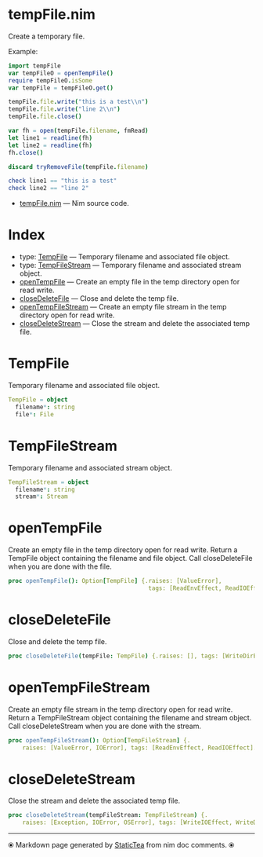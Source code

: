 # tempFile.nim

Create a temporary file.

Example:

~~~nim
import tempFile
var tempFileO = openTempFile()
require tempFileO.isSome
var tempFile = tempFileO.get()

tempFile.file.write("this is a test\\n")
tempFile.file.write("line 2\\n")
tempFile.file.close()

var fh = open(tempFile.filename, fmRead)
let line1 = readline(fh)
let line2 = readline(fh)
fh.close()

discard tryRemoveFile(tempFile.filename)

check line1 == "this is a test"
check line2 == "line 2"
~~~


* [tempFile.nim](../../src/tempFile.nim) &mdash; Nim source code.
# Index

* type: [TempFile](#tempfile) &mdash; Temporary filename and associated file object.
* type: [TempFileStream](#tempfilestream) &mdash; Temporary filename and associated stream object.
* [openTempFile](#opentempfile) &mdash; Create an empty file in the temp directory open for read write.
* [closeDeleteFile](#closedeletefile) &mdash; Close and delete the temp file.
* [openTempFileStream](#opentempfilestream) &mdash; Create an empty file stream in the temp directory open for read write.
* [closeDeleteStream](#closedeletestream) &mdash; Close the stream and delete the associated temp file.

# TempFile

Temporary filename and associated file object.


~~~nim
TempFile = object
  filename*: string
  file*: File
~~~

# TempFileStream

Temporary filename and associated stream object.


~~~nim
TempFileStream = object
  filename*: string
  stream*: Stream
~~~

# openTempFile

Create an empty file in the temp directory open for read
write. Return a TempFile object containing the filename and
file object.  Call closeDeleteFile when you are done with the
file.


~~~nim
proc openTempFile(): Option[TempFile] {.raises: [ValueError],
                                        tags: [ReadEnvEffect, ReadIOEffect].}
~~~

# closeDeleteFile

Close and delete the temp file.


~~~nim
proc closeDeleteFile(tempFile: TempFile) {.raises: [], tags: [WriteDirEffect].}
~~~

# openTempFileStream

Create an empty file stream in the temp directory open for read
write. Return a TempFileStream object containing the filename and
stream object.  Call closeDeleteStream when you are done with the
stream.


~~~nim
proc openTempFileStream(): Option[TempFileStream] {.
    raises: [ValueError, IOError], tags: [ReadEnvEffect, ReadIOEffect].}
~~~

# closeDeleteStream

Close the stream and delete the associated temp file.


~~~nim
proc closeDeleteStream(tempFileStream: TempFileStream) {.
    raises: [Exception, IOError, OSError], tags: [WriteIOEffect, WriteDirEffect].}
~~~


---
⦿ Markdown page generated by [StaticTea](https://github.com/flenniken/statictea/) from nim doc comments. ⦿
